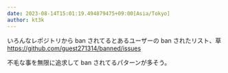 ```yaml
---
date: 2023-08-14T15:01:19.494879475+09:00[Asia/Tokyo]
author: kt3k
---
```

いろんなレポジトリから ban されてるとあるユーザーの ban されたリスト、草 https://github.com/guest271314/banned/issues

不毛な事を無限に追求して ban されてるパターンが多そう。
